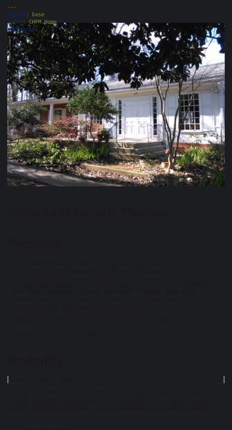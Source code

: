 ```yaml
---
layout: base
title: CHFM Home
permalink: /
---
```

<head>
  <style>
  html, body { background-color: #1C1D20; } /* dark1 */
  body { padding-top: 0px; }
  #navigation { background-color: #1C1D20; } /* dark1 */
  #footer {
    background-color: #1C1D20; /* dark1 */
    color: #6E7182; /* light1 */
  }
  #footerLine { border-color: #6E7182; } /* light1 */
  </style>
</head>
<body>
{% include nav.html %}
<div style="margin-top: -70px;" class="container-fluid" id="homeBase">
  <div class="row justify-content-center">
  <div class="col-12 noPadding" id="bigImage">
    <img class="img-fluid" src="assets/images/meeting-house.jpg" />
  </div>
  <div class="col-12 overlay">
    <h1>Chapel Hill Friends Meeting</h1>
  </div>
  </div>
</div>
<div class="container-fluid" id="homeContent">
  <div class="row mx-auto">
  <div class="homeInfo col-md-6 order-md-1 order-2 pt-md-2 pt-0">
    <h1>Welcome</h1>
    <p>The Chapel Hill Friends is an unprogramed meeting established in 1937. We are a member of the <a href="https://piedmontfriendsfellowship.org/">Piedmont Friends Yearly Meeting</a>.</p>
    <p>Our <a href="{{site.baseurl}}/visit-and-learn">Visit and Learn</a> and our <a href="{{site.baseurl}}/">Quakerism 101</a> pages have basic information about what to expect at a Quaker Meeting for Worship. If you have additional questions or would like to know more about Quakers, feel free to <a href="{{site.baseurl}}/contact">contact us</a> and be sure to <a href="#" id="newsPop" data-toggle="popover" data-placement="top">sign up for our newsletter</a>.</p>
    
    {% capture schedule-include %}{% include fds-schedule.html %}{% endcapture %}
    {{ schedule-include | markdownify }}
  </div>
  <div class="homeInfo col-md-6 order-md-2 order-3">
    <h1>Currently</h1>
    <div class="mt-2" style="padding: 0 10px 0; border-left: solid 3px #6E7182; border-right: solid 3px #6E7182">
      <a class="twitter-timeline" data-height="470" data-theme="dark" data-chrome="transparent nofooter noheader noborders" data-link-color="#7BC679" href="https://twitter.com/NPR?ref_src=twsrc%5Etfw">Tweets</a> <script async src="https://platform.twitter.com/widgets.js" charset="utf-8"></script>
      <small>tweets by <a href="https://twitter.com/NPR?lang=en">@npr</a></small><!-- this line is to meet twitter usage guidelines -->
    </div>
  </div>
  <div class="homeInfo col-12 order-md-3 order-1 pb-0">
    <p><i>We joyfully embrace the full spectrum of the light within, made visible through the participation of people of all beliefs, cultures, backgrounds, abilities, ethnicities and races, sexual orientations, and gender identities.</i></p>
  </div>
  </div>
</div>

{% include footer.html %}

</body>
